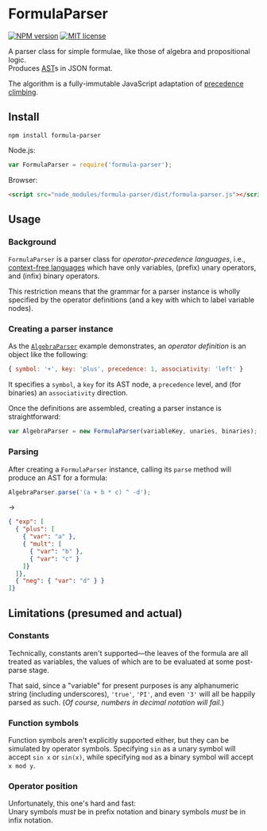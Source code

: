 # FormulaParser

[![NPM version](http://img.shields.io/npm/v/formula-parser.svg?style=flat)](https://npmjs.org/package/formula-parser)
[![MIT license](http://img.shields.io/badge/license-MIT-blue.svg?style=flat)](LICENSE)

A parser class for simple formulae, like those of algebra and propositional logic.  
Produces [AST](https://en.wikipedia.org/wiki/Abstract_syntax_tree)s in JSON format.

The algorithm is a fully-immutable JavaScript adaptation of
[precedence climbing](http://www.engr.mun.ca/~theo/Misc/exp_parsing.htm#climbing).

## Install

```
npm install formula-parser
```

Node.js:
```js
var FormulaParser = require('formula-parser');
```

Browser:
```html
<script src="node_modules/formula-parser/dist/formula-parser.js"></script>
```

## Usage

### Background

`FormulaParser` is a parser class for _operator-precedence languages_, i.e.,
[context-free languages](https://en.wikipedia.org/wiki/Context-free_grammar)
which have only variables, (prefix) unary operators, and (infix) binary operators.

This restriction means that the grammar for a parser instance is wholly specified
by the operator definitions (and a key with which to label variable nodes).

### Creating a parser instance

As the [`AlgebraParser`](examples/algebraParser.js) example demonstrates,
an _operator definition_ is an object like the following:
```js
{ symbol: '+', key: 'plus', precedence: 1, associativity: 'left' }
```
It specifies a `symbol`, a `key` for its AST node,
a `precedence` level, and (for binaries) an `associativity` direction.

Once the definitions are assembled, creating a parser instance is straightforward:
```js
var AlgebraParser = new FormulaParser(variableKey, unaries, binaries);
```

### Parsing

After creating a `FormulaParser` instance, calling its `parse` method will produce an AST for a formula:
```js
AlgebraParser.parse('(a + b * c) ^ -d');
```
→
```json
{ "exp": [
  { "plus": [
    { "var": "a" },
    { "mult": [
      { "var": "b" },
      { "var": "c" }
    ]}
  ]},
  { "neg": { "var": "d" } }
]}
```

## Limitations (presumed and actual)

### Constants

Technically, constants aren't supported&mdash;the leaves of the formula are all treated as variables,
the values of which are to be evaluated at some post-parse stage.

That said, since a "variable" for present purposes is any alphanumeric string (including underscores),
`'true'`, `'PI'`, and even `'3'` will all be happily parsed as such.
(_Of course, numbers in decimal notation will fail._)

### Function symbols

Function symbols aren't explicitly supported either, but they can be simulated by operator symbols.
Specifying `sin` as a unary symbol will accept `sin x` or `sin(x)`,
while specifying `mod` as a binary symbol will accept `x mod y`.

### Operator position

Unfortunately, this one's hard and fast:  
Unary symbols _must_ be in prefix notation and binary symbols _must_ be in infix notation.
